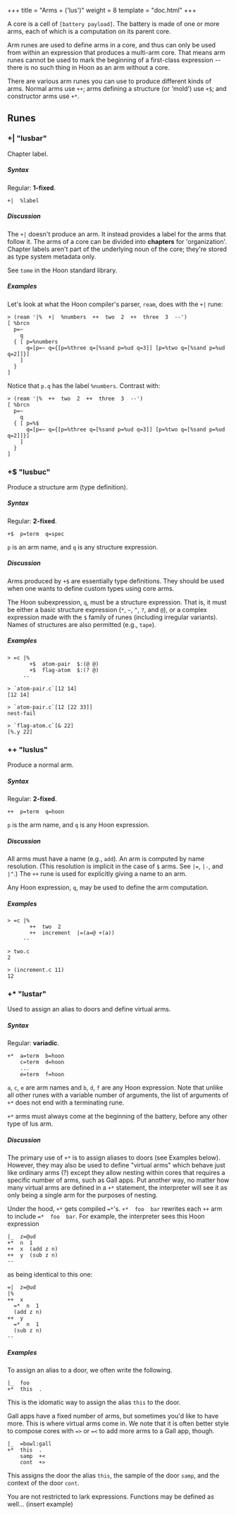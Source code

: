 +++
title = "Arms + ('lus')"
weight = 8
template = "doc.html"
+++

A core is a cell of `[battery payload]`.  The battery is made of one or more arms, each of which is a computation on its parent core.

Arm runes are used to define arms in a core, and thus can only be used from within an expression that produces a multi-arm core.  That means arm runes cannot be used to mark the beginning of a first-class expression -- there is no such thing in Hoon as an arm without a core.

There are various arm runes you can use to produce different kinds of arms.  Normal arms use `++`; arms defining a structure (or 'mold') use `+$`; and constructor arms use `+*`.

## Runes

### +| "lusbar"

Chapter label.

##### Syntax

Regular: **1-fixed**.

```hoon
+|  %label
```

##### Discussion

The `+|` doesn't produce an arm.  It instead provides a label for the arms that follow it.  The arms of a core can be divided into **chapters** for 'organization'.  Chapter labels aren't part of the underlying noun of the core; they're stored as type system metadata only.

See `tome` in the Hoon standard library.

##### Examples

Let's look at what the Hoon compiler's parser, `ream`, does with the `+|` rune:

```
> (ream '|%  +|  %numbers  ++  two  2  ++  three  3  --')
[ %brcn
  p=~
    q
  { [ p=%numbers
      q=[p=~ q={[p=%three q=[%sand p=%ud q=3]] [p=%two q=[%sand p=%ud q=2]]}]
    ]
  }
]
```

Notice that `p.q` has the label `%numbers`.  Contrast with:

```
> (ream '|%  ++  two  2  ++  three  3  --')
[ %brcn
  p=~
    q
  { [ p=%$
      q=[p=~ q={[p=%three q=[%sand p=%ud q=3]] [p=%two q=[%sand p=%ud q=2]]}]
    ]
  }
]
```

### +$ "lusbuc"

Produce a structure arm (type definition).

##### Syntax

Regular: **2-fixed**.

```hoon
+$  p=term  q=spec
```

`p` is an arm name, and `q` is any structure expression.

##### Discussion

Arms produced by `+$` are essentially type definitions.  They should be used when one wants to define custom types using core arms.

The Hoon subexpression, `q`, must be a structure expression.  That is, it must be either a basic structure expression (`*`, `~`, `^`, `?`, and `@`), or a complex expression made with the `$` family of runes (including irregular variants).  Names of structures are also permitted (e.g., `tape`).

##### Examples

```
> =c |%
       +$  atom-pair  $:(@ @)
       +$  flag-atom  $:(? @)
     --

> `atom-pair.c`[12 14]
[12 14]

> `atom-pair.c`[12 [22 33]]
nest-fail

> `flag-atom.c`[& 22]
[%.y 22]
```

### ++ "luslus"

Produce a normal arm.

##### Syntax

Regular: **2-fixed**.

```hoon
++  p=term  q=hoon
```

`p` is the arm name, and `q` is any Hoon expression.

##### Discussion

All arms must have a name (e.g., `add`).  An arm is computed by name resolution.  (This resolution is implicit in the case of `$` arms.  See `|=`, `|-`, and `|^`.)  The `++` rune is used for explicitly giving a name to an arm.

Any Hoon expression, `q`, may be used to define the arm computation.

##### Examples

```
> =c |%
       ++  two  2
       ++  increment  |=(a=@ +(a))
     --

> two.c
2

> (increment.c 11)
12
```

### +* "lustar"

Used to assign an alias to doors and define virtual arms.

##### Syntax

Regular: **variadic**.

```hoon
+*  a=term  b=hoon
    c=term  d=hoon
    ...
    e=term  f=hoon
```

`a`, `c`, `e` are arm names and `b`, `d`, `f` are any Hoon expression. Note that unlike all other
runes with a variable number of arguments, the list of arguments of `+*` does
not end with a terminating rune.

`+*` arms must always come at the beginning of the battery, before any other
type of lus arm.

##### Discussion

The primary use of `+*` is to assign aliases to doors (see Examples below).
However, they may also be used to define "virtual arms" which behave just like
ordinary arms (?) except they allow nesting within cores that requires a specific
number of arms, such as Gall apps. Put another way, no matter how many virtual
arms are defined in a `+*` statement, the interpreter will see it as only being
a single arm for the purposes of nesting.

Under the hood, `+*` gets compiled `=*`'s. `+*  foo  bar` rewrites each `++` arm to include
`=*  foo  bar`. For example, the interpreter sees this Hoon expression

```hoon
|_  z=@ud
+*  n  1
++  x  (add z n)
++  y  (sub z n)
--
```
as being identical to this one:
```hoon
=|  z=@ud
|%
++  x
  =*  n  1
  (add z n)
++  y
  =*  n  1
  (sub z n)
--
```

##### Examples

To assign an alias to a door, we often write the following.
```hoon
|_  foo
+*  this  .
```
This is the idomatic way to assign the alias `this` to the door.

Gall apps have a fixed number of arms, but sometimes you'd like to have more.
This is where virtual arms come in. We note that it is often better style to
compose cores with `=>` or `=<` to add more arms to a Gall app, though.

```hoon
|_  =bowl:gall
+*  this  .
    samp  +<
    cont  +>
```
This assigns the door the alias `this`, the sample of the door `samp`, and the
context of the door `cont`.



You are not restricted to lark expressions. Functions may be defined as well...
(insert example)

